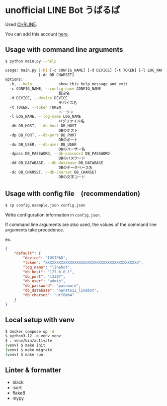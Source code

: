 # unofficial LINE Bot うぱるぱ

Used [CHRLINE](https://github.com/DeachSword/CHRLINE).

You can add this account [here](https://line.me/R/nv/profilePopup/mid=uaf64c300fb85813724ab77a2748502f6).

## Usage with command line arguments

```bash
$ python main.py --help

usage: main.py [-h] [-c CONFIG_NAME] [-d DEVICE] [-t TOKEN] [-l LOG_NAME] [-dh DB_HOST] [-dp DB_PORT] [-du DB_USER] [-dpass DB_PASSWORD] [-dd DB_DATABASE]
               [-dc DB_CHARSET]
options:
  -h, --help            show this help message and exit
  -c CONFIG_NAME, --config-name CONFIG_NAME
                        設定名
  -d DEVICE, --device DEVICE
                        デバイス名
  -t TOKEN, --token TOKEN
                        トークン
  -l LOG_NAME, --log-name LOG_NAME
                        ログファイル名
  -dh DB_HOST, --db-host DB_HOST
                        DBのホスト
  -dp DB_PORT, --db-port DB_PORT
                        DBのポート
  -du DB_USER, --db-user DB_USER
                        DBのユーザー名
  -dpass DB_PASSWORD, --db-password DB_PASSWORD
                        DBのパスワード
  -dd DB_DATABASE, --db-database DB_DATABASE
                        DBのデータベース名
  -dc DB_CHARSET, --db-charset DB_CHARSET
                        DBの文字コード
```

## Usage with config file　(recommendation)

```bash
$ cp config.example.json config.json
```

Write configuration information in `config.json`.

If command line arguments are also used, the values of the command line arguments take precedence.

ex.

```json
{
    "default": {
        "device": "IOSIPAD",
        "token": "XXXXXXXXXXXXXXXXXXXXXXXXXXXXXXXXXXXXXXXXXX",
        "log_name": "linebot",
        "db_host": "127.0.0.1",
        "db_port": "13307",
        "db_user": "admin",
        "db_password": "password",
        "db_database": "nanato12_linebot",
        "db_charset": "utf8mb4"
    }
}
```

## Local setup with venv

```bash
$ docker compose up -d
$ python3.12 -m venv venv
$ . venv/bin/activate
(venv) $ make init
(venv) $ make migrate
(venv) $ make run
```

## Linter & formatter

- black
- isort
- flake8
- mypy
